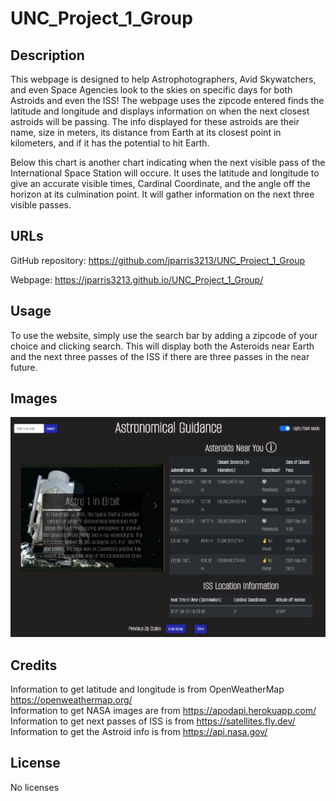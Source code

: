 # UNC_Project_1_Group

## Description

This webpage is designed to help Astrophotographers, Avid Skywatchers, and even Space Agencies look to the skies on specific days for both Astroids and even the ISS! The webpage uses the zipcode entered finds the latitude and longitude and displays information on when the next closest astroids will be passing. The info displayed for these astroids are their name, size in meters, its distance from Earth at its closest point in kilometers, and if it has the potential to hit Earth.  

Below this chart is another chart indicating when the next visible pass of the International Space Station will occure. It uses the latitude and longitude to give an accurate visible times, Cardinal Coordinate, and the angle off the horizon at its culmination point. It will gather information on the next three visible passes.

## URLs

GitHub repository: https://github.com/jparris3213/UNC_Project_1_Group

Webpage: https://jparris3213.github.io/UNC_Project_1_Group/

## Usage

To use the website, simply use the search bar by adding a zipcode of your choice and clicking search. This will display both the Asteroids near Earth and the next three passes of the ISS if there are three passes in the near future.

## Images

![alt website](/assets/images/final_webpage.png)

## Credits

Information to get latitude and longitude is from OpenWeatherMap https://openweathermap.org/  
Information to get NASA images are from https://apodapi.herokuapp.com/  
Information to get next passes of ISS is from https://satellites.fly.dev/  
Information to get the Astroid info is from https://api.nasa.gov/  

## License

No licenses
